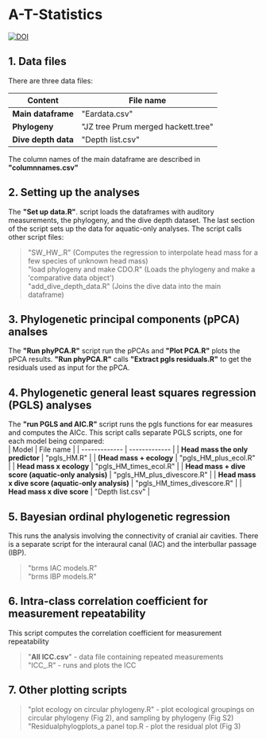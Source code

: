 
# A-T-Statistics
[![DOI](https://zenodo.org/badge/313591727.svg)](https://doi.org/10.5281/zenodo.4587146)
## 1. Data files
There are three data files:  

| Content | File name |
| ------------- | ------------- |
| **Main dataframe**  | "Eardata.csv"    |
| **Phylogeny** | "JZ tree Prum merged hackett.tree"  |
| **Dive depth data**  | "Depth list.csv"    |

The column names of the main dataframe are described in **"columnnames.csv"**

## 2. Setting up the analyses
The **"Set up data.R"**. script loads the dataframes with auditory measurements, the phylogeny, and the dive depth dataset. The last section of the script sets up the data for aquatic-only analyses. The script calls other script files:

>"SW_HW_.R"    (Computes the regression to interpolate head mass for a few species of unknown head mass)  
>"load phylogeny and make CDO.R"  (Loads the phylogeny and make a 'comparative data object')  
>"add_dive_depth_data.R"  (Joins the dive data into the main dataframe)


## 3. Phylogenetic principal components (pPCA) analses
The **"Run phyPCA.R"** script run the pPCAs and **"Plot PCA.R"** plots the pPCA results.  **"Run phyPCA.R"** calls **"Extract pgls residuals.R"** to get the residuals used as input for the pPCA.  
 

## 4. Phylogenetic general least squares regression (PGLS) analyses

The **"run PGLS and AIC.R"** script runs the pgls functions for ear measures and computes the AICc. This script calls separate PGLS scripts, one for each model being compared:  
| Model | File name |
| ------------- | ------------- |
| **Head mass the only predictor**  | "pgls_HM.R"    |
| **(Head mass + ecology** | "pgls_HM_plus_ecol.R"  |
| **Head mass x ecology**  | "pgls_HM_times_ecol.R"    |
| **Head mass + dive score (aquatic-only analysis)**  | "pgls_HM_plus_divescore.R"    |
| **Head mass x dive score (aquatic-only analysis)** | "pgls_HM_times_divescore.R"  |
| **Head mass x dive score**  | "Depth list.csv"    |

## 5. Bayesian ordinal phylogenetic regression
This runs the analysis involving the connectivity of cranial air cavities. There is a separate script for the interaural canal (IAC) and the interbullar passage (IBP).
> "brms IAC models.R"  
"brms IBP models.R"

## 6. Intra-class correlation coefficient for measurement repeatability
This script computes the correlation coefficient for measurement repeatability
> "**All ICC.csv**" - data file containing repeated measurements  
> "ICC_.R" - runs and plots the ICC 


## 7. Other plotting scripts
> "plot ecology on circular phylogeny.R" - plot ecological groupings on circular phylogeny (Fig 2), and sampling by phylogeny (Fig S2)  
"Residualphylogplots_a panel top.R - plot the residual plot (Fig 3)


